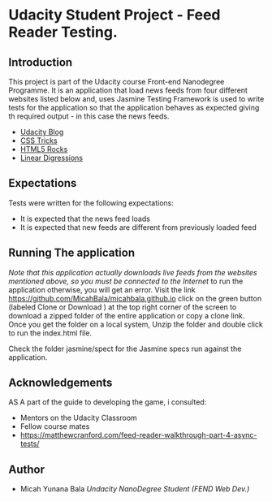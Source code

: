 # Udacity Student Project - Feed Reader Testing.

## Introduction

This project is part of the Udacity course Front-end Nanodegree Programme. It is an application that load news feeds from four different websites listed below and, uses Jasmine Testing Framework is used to write tests for the application so that the application behaves as expected giving th required output - in this case the news feeds.

- [Udacity Blog](http://blog.udacity.com/feed)
- [CSS Tricks](http://feeds.feedburner.com/CssTricks)
- [HTML5 Rocks](http://feeds.feedburner.com/html5rocks)
- [Linear Digressions](http://feeds.feedburner.com/udacity-linear-digressions)

## Expectations

Tests were written for the following expectations:

- It is expected that the news feed loads
- It is expected that new feeds are different from previously loaded feed

## Running The application

_Note that this application actually downloads live feeds from the websites mentioned above, so you must be connected to the Internet_ to run the application otherwise, you will get an error. Visit the link https://github.com/MicahBala/micahbala.github.io click on the green button (labeled Clone or Download ) at the top right corner of the screen to download a zipped folder of the entire application or copy a clone link. Once you get the folder on a local system, Unzip the folder and double click to run the index.html file.

Check the folder jasmine/spect for the Jasmine specs run against the application.

## Acknowledgements

AS A part of the guide to developing the game, i consulted:

- Mentors on the Udacity Classroom
- Fellow course mates
- https://matthewcranford.com/feed-reader-walkthrough-part-4-async-tests/

## Author

- Micah Yunana Bala
  _Undacity NanoDegree Student (FEND Web Dev.)_
